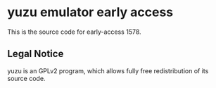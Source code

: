 yuzu emulator early access
=============

This is the source code for early-access 1578.

## Legal Notice

yuzu is an GPLv2 program, which allows fully free redistribution of its source code.